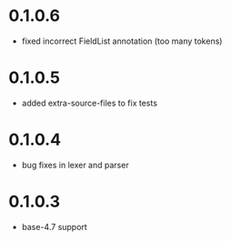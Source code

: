 0.1.0.6
=======
- fixed incorrect FieldList annotation (too many tokens)

0.1.0.5
=======
- added extra-source-files to fix tests

0.1.0.4
=======
- bug fixes in lexer and parser

0.1.0.3
=======
- base-4.7 support
